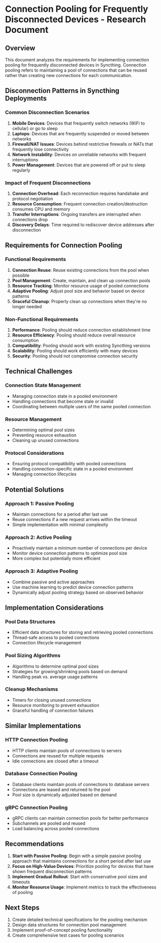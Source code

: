 # Connection Pooling for Frequently Disconnected Devices - Research Document

## Overview

This document analyzes the requirements for implementing connection pooling for frequently disconnected devices in Syncthing. Connection pooling refers to maintaining a pool of connections that can be reused rather than creating new connections for each communication.

## Disconnection Patterns in Syncthing Deployments

### Common Disconnection Scenarios
1. **Mobile Devices**: Devices that frequently switch networks (WiFi to cellular) or go to sleep
2. **Laptops**: Devices that are frequently suspended or moved between networks
3. **Firewall/NAT Issues**: Devices behind restrictive firewalls or NATs that frequently lose connectivity
4. **Network Instability**: Devices on unreliable networks with frequent interruptions
5. **Power Management**: Devices that are powered off or put to sleep regularly

### Impact of Frequent Disconnections
1. **Connection Overhead**: Each reconnection requires handshake and protocol negotiation
2. **Resource Consumption**: Frequent connection creation/destruction consumes CPU and memory
3. **Transfer Interruptions**: Ongoing transfers are interrupted when connections drop
4. **Discovery Delays**: Time required to rediscover device addresses after disconnection

## Requirements for Connection Pooling

### Functional Requirements
1. **Connection Reuse**: Reuse existing connections from the pool when possible
2. **Pool Management**: Create, maintain, and clean up connection pools
3. **Resource Tracking**: Monitor resource usage of pooled connections
4. **Adaptive Pooling**: Adjust pool size and behavior based on device patterns
5. **Graceful Cleanup**: Properly clean up connections when they're no longer needed

### Non-Functional Requirements
1. **Performance**: Pooling should reduce connection establishment time
2. **Resource Efficiency**: Pooling should reduce overall resource consumption
3. **Compatibility**: Pooling should work with existing Syncthing versions
4. **Scalability**: Pooling should work efficiently with many devices
5. **Security**: Pooling should not compromise connection security

## Technical Challenges

### Connection State Management
- Managing connection state in a pooled environment
- Handling connections that become stale or invalid
- Coordinating between multiple users of the same pooled connection

### Resource Management
- Determining optimal pool sizes
- Preventing resource exhaustion
- Cleaning up unused connections

### Protocol Considerations
- Ensuring protocol compatibility with pooled connections
- Handling connection-specific state in a pooled environment
- Managing connection lifecycles

## Potential Solutions

### Approach 1: Passive Pooling
- Maintain connections for a period after last use
- Reuse connections if a new request arrives within the timeout
- Simple implementation with minimal complexity

### Approach 2: Active Pooling
- Proactively maintain a minimum number of connections per device
- Monitor device connection patterns to optimize pool size
- More complex but potentially more efficient

### Approach 3: Adaptive Pooling
- Combine passive and active approaches
- Use machine learning to predict device connection patterns
- Dynamically adjust pooling strategy based on observed behavior

## Implementation Considerations

### Pool Data Structures
- Efficient data structures for storing and retrieving pooled connections
- Thread-safe access to pooled connections
- Connection lifecycle management

### Pool Sizing Algorithms
- Algorithms to determine optimal pool sizes
- Strategies for growing/shrinking pools based on demand
- Handling peak vs. average usage patterns

### Cleanup Mechanisms
- Timers for closing unused connections
- Resource monitoring to prevent exhaustion
- Graceful handling of connection failures

## Similar Implementations

### HTTP Connection Pooling
- HTTP clients maintain pools of connections to servers
- Connections are reused for multiple requests
- Idle connections are closed after a timeout

### Database Connection Pooling
- Database clients maintain pools of connections to database servers
- Connections are leased and returned to the pool
- Pool size is dynamically adjusted based on demand

### gRPC Connection Pooling
- gRPC clients can maintain connection pools for better performance
- Subchannels are pooled and reused
- Load balancing across pooled connections

## Recommendations

1. **Start with Passive Pooling**: Begin with a simple passive pooling approach that maintains connections for a short period after last use
2. **Focus on High-Value Devices**: Prioritize pooling for devices that have shown frequent disconnection patterns
3. **Implement Gradual Rollout**: Start with conservative pool sizes and timeouts
4. **Monitor Resource Usage**: Implement metrics to track the effectiveness of pooling

## Next Steps

1. Create detailed technical specifications for the pooling mechanism
2. Design data structures for connection pool management
3. Implement proof-of-concept pooling functionality
4. Create comprehensive test cases for pooling scenarios